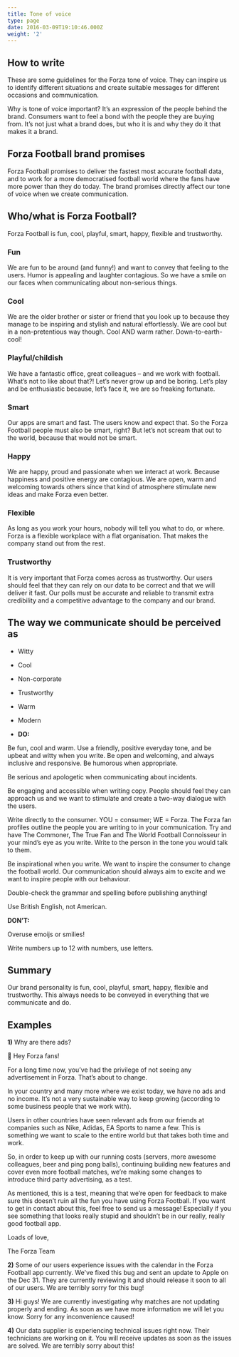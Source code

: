 ```yaml
---
title: Tone of voice
type: page
date: 2016-03-09T19:10:46.000Z
weight: '2'
---
```

## How to write

These are some guidelines for the Forza tone of voice. They can inspire us to identify different situations and create suitable messages for different occasions and communication.

Why is tone of voice important? It’s an expression of the people behind the brand. Consumers want to feel a bond with the people they are buying from. It’s not just what a brand does, but who it is and why they do it that makes it a brand.

## Forza Football brand promises

Forza Football promises to deliver the fastest most accurate football data, and to work for a more democratised football world where the fans have more power than they do today. 
The brand promises directly affect our tone of voice when we create communication.

## Who/what is Forza Football?

Forza Football is fun, cool, playful, smart, happy, flexible and trustworthy.

### Fun
We are fun to be around (and funny!) and want to convey that feeling to the users. Humor is appealing and laughter contagious. So we have a smile on our faces when communicating about non-serious things.

### Cool
We are the older brother or sister or friend that you look up to because they manage to be inspiring and stylish and natural effortlessly. We are cool but in a non-pretentious way though. Cool AND warm rather. Down-to-earth-cool!

### Playful/childish
We have a fantastic office, great colleagues – and we work with football. What’s not to like about that?! Let’s never grow up and be boring. Let’s play and be enthusiastic because, let’s face it, we are so freaking fortunate.

### Smart
Our apps are smart and fast. The users know and expect that. So the Forza Football people must also be smart, right? But let’s not scream that out to the world, because that would not be smart.

### Happy
We are happy, proud and passionate when we interact at work. Because happiness and positive energy are contagious. We are open, warm and welcoming towards others since that kind of atmosphere stimulate new ideas and make Forza even better.

### Flexible
As long as you work your hours, nobody will tell you what to do, or where. Forza is a flexible workplace with a flat organisation. That makes the company stand out from the rest.

### Trustworthy
It is very important that Forza comes across as trustworthy. Our users should feel that they can rely on our data to be correct and that we will deliver it fast. Our polls must be accurate and reliable to transmit extra credibility and a competitive advantage to the company and our brand.

## The way we communicate should be perceived as

* Witty
* Cool 
* Non-corporate
* Trustworthy
* Warm
* Modern



* **DO:**

Be fun, cool and warm. Use a friendly, positive everyday tone, and be upbeat and witty when you write. Be open and welcoming, and always inclusive and responsive.  Be humorous when appropriate.

Be serious and apologetic when communicating about incidents.

Be engaging and accessible when writing copy. People should feel they can approach us and we want to stimulate and create a two-way dialogue with the users. 

Write directly to the consumer. YOU = consumer; WE = Forza. The Forza fan profiles outline the people you are writing to in your communication. Try and have The Commoner, The True Fan and The World Football Connoisseur in your mind’s eye as you write. Write to the person in the tone you would talk to them.

Be inspirational when you write. We want to inspire the consumer to change the football world.
Our communication should always aim to excite and we want to inspire people with our behaviour.

Double-check the grammar and spelling before publishing anything!

Use British English, not American.

**DON’T:**

Overuse emoijs or smilies!

Write numbers up to 12 with numbers, use letters.

## Summary

Our brand personality is fun, cool, playful, smart, happy, flexible and trustworthy. This always needs to be conveyed in everything that we communicate and do.

## Examples

**1)**
Why are there ads? 

:wave: 
Hey Forza fans!

For a long time now, you’ve had the privilege of not seeing any advertisement in Forza. That’s about to change. 

In your country and many more where we exist today, we have no ads and no income. It’s not a very sustainable way to keep growing (according to some business people that we work with). 

Users in other countries have seen relevant ads from our friends at companies such as Nike, Adidas, EA Sports to name a few. This is something we want to scale to the entire world but that takes both time and work. 

So, in order to keep up with our running costs (servers, more awesome colleagues, beer and ping pong balls), continuing building new features and cover even more football matches, we’re making some changes to introduce third party advertising, as a test.  

As mentioned, this is a test, meaning that we’re open for feedback to make sure this doesn’t ruin all the fun you have using Forza Football. If you want to get in contact about this, feel free to send us a message! Especially if you see something that looks really stupid and shouldn’t be in our really, really good football app.

Loads of love, 

The Forza Team

**2)**
Some of our users experience issues with the calendar in the Forza Football app currently. We've fixed this bug and sent an update to Apple on the Dec 31. They are currently reviewing it and should release it soon to all of our users. We are terribly sorry for this bug!

**3)**
Hi guys! We are currently investigating why matches are not updating properly and ending. As soon as we have more information we will let you know. Sorry for any inconvenience caused!

**4)**
Our data supplier is experiencing technical issues right now. Their technicians are working on it. You will receive updates as soon as the issues are solved. We are terribly sorry about this!
